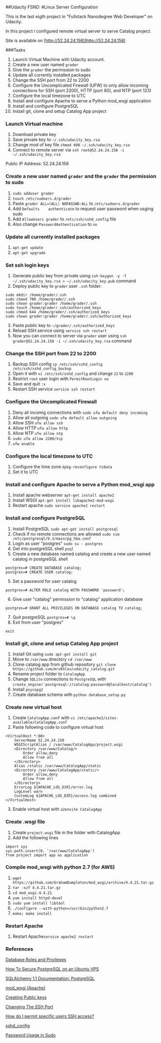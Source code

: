 ##Udacity FSND: #Linux Server Configuration

This is the last eigth project in 
"Fullstack Nanodegree Web Developer" on Udacity. 

In this project i configured remote virtual server to serve Catalog project.
  
Site is available on [http://52.24.24.158](http://52.24.24.158)

###Tasks

1. Launch Virtual Machine with Udacity account. 
2. Create a new user named `grader`
3. Give the `grader` the permission to sudo
4. Update all currently installed packages
5. Change the SSH port from 22 to 2200
6. Configure the Uncomplicated Firewall (UFW) to only allow incoming connections for SSH (port 2200), HTTP (port 80), and NTP (port 123)
7. Configure the local timezone to UTC
8. Install and configure Apache to serve a Python mod_wsgi application
9. Install and configure PostgreSQL
10. Install git, clone and setup Catalog App project

### Launch Virtual machine

1. Download private key
2. Save private key to `~/.ssh/udacity_key.rsa`
3. Change mod of key file `chmod 600 ~/.ssh/udacity_key.rsa`
4. Connect to remote server via `ssh root@52.24.24.158 -i ~/.ssh/udacity_key.rsa`
 
Public IP Address: 52.24.24.158

### Create a new user named `grader` and the `grader` the permission to sudo 

1. `sudo adduser grader`
2. `touch /etc/sudoers.d/grader`
3. Paste `grader ALL=(ALL) NOPASSWD:ALL` to `/etc/sudoers.d/grader`
4. Add `Defaults    authenticate` to request user password when usging sudo
5. Add `AllowUsers grader` to `/etc/ssh/sshd_config` file
6. Also change `PasswordAuthentication` to `no`


### Update all currently installed packages

1. `apt-get update`
2. `apt-get upgrade`

### Set ssh login keys

1. Generate public key from private using `ssh-keygen -y -f ~/.ssh/udacity_key.rsa > ~/.ssh/udacity_key.pub` command
2. Deploy public key to `grader` user `.ssh` folder:
```
sudo mkdir /home/grader/.ssh
sudo chmod 700 /home/grader/.ssh
sudo chown grader:grader /home/grader/.ssh
sudo touch /home/grader/.ssh/authorized_keys
sudo chmod 644 /home/grader/.ssh/authorized_keys
sudo chown grader:grader /home/grader/.ssh/authorized_keys
```
3. Paste public key to `~/grader/.ssh/authorized_keys`
4. Reload SSH service using `service ssh restart`
5. Now you can connect to server via `grader` user using `ssh grader@52.24.24.158 -i ~/.ssh/udacity_key.rsa` command

### Change the SSH port from 22 to 2200

1. Backup SSH config `cp /etc/ssh/sshd_config /etc/ssh/sshd_config_backup`
2. Open it with `vi /etc/ssh/sshd_config` and change `22` to `2200`
3. Restrict `root` user login with `PermitRootLogin no`
4. Save and quit `:x`
5. Restart SSH service `service ssh restart`

### Configure the Uncomplicated Firewall

1. Deny all incomig connections with `sudo ufw default deny incoming`
2. Allow all outgoing `sudo ufw default allow outgoing`
3. Allow SSH `ufw allow ssh`
4. Allow HTTP `ufw allow http`
5. Allow NTP `ufw allow ntp`
6. `sudo ufw allow 2200/tcp`
7. `ufw enable`

### Configure the local timezone to UTC

1. Configure the time zone `dpkg-reconfigure tzdata`
2. Set it to UTC

### Install and configure Apache to serve a Python mod_wsgi app

1. Install apache webserver `apt-get install apache2`
2. Install WSGI `apt-get install libapache2-mod-wsgi`
3. Restart apache `sudo service apache2 restart`

### Install and configure PostgreSQL

1. Install PostgreSQL `sudo apt-get install postgresql`
2. Check if no remote connections are allowed `sudo vim /etc/postgresql/9.3/main/pg_hba.conf`
3. Login as user "postgres" `sudo su - postgres`
4. Get into postgreSQL shell `psql`
5. Create a new database named catalog  and create a new user named catalog in postgreSQL shell
```
postgres=# CREATE DATABASE catalog;
postgres=# CREATE USER catalog;
```
5. Set a password for user catalog
```
postgres=# ALTER ROLE catalog WITH PASSWORD 'password';
```
6. Give user "catalog" permission to "catalog" application database
```
postgres=# GRANT ALL PRIVILEGES ON DATABASE catalog TO catalog;
```
7. Quit postgreSQL `postgres=# \q`
8. Exit from user "postgres" 
```
exit
```

### Install git, clone and setup Catalog App project

1. Install Git using `sudo apt-get install git`
2. Move to `/var/www` directory `cd /var/www`
3. Clone catalog app from github repository `git clone https://github.com/mrukhlov/udacity_catalog.git`
4. Rename project folder to `CatalogApp`
5. Change `SQLite` connections to `PostgreSQL` with `create_engine('postgresql://catalog:password@localhost/catalog')`
6. Install `psycopg2`
7. Create database schema with `python database_setup.py`

### Create new virtual host

1. Create `CatalogApp.conf` with `vi /etc/apache2/sites-available/CatalogApp.conf`
2. Paste following code to configure virtual host
```
<VirtualHost *:80>
    ServerName 52.24.24.158
    WSGIScriptAlias / /var/www/CatalogApp/project.wsgi
    <Directory /var/www/Catalog/>
        Order allow,deny
        Allow from all
    </Directory>
    Alias /static /var/www/CatalogApp/static
    <Directory /var/www/CatalogApp/static/>
        Order allow,deny
        Allow from all
    </Directory>
    ErrorLog ${APACHE_LOG_DIR}/error.log
    LogLevel warn
    CustomLog ${APACHE_LOG_DIR}/access.log combined
</VirtualHost>
```
3. Enable virtual host with `a2ensite CatalogApp`

### Create .wsgi file

1. Create `project.wsgi` file in the folder with CatalogApp
2. Add the following lines
```
import sys
sys.path.insert(0, '/var/www/CatalogApp')
from project import app as application
```

### Compile mod_wsgi with python 2.7 (for AWS)
1. `wget https://github.com/GrahamDumpleton/mod_wsgi/archive/4.4.21.tar.gz`
2. `tar -xzf 4.4.21.tar.gz`
3. `cd mod_wsgi-4.4.21`
4. `yum install httpd-devel`
5. `sudo yum install libtool`
6. `./configure --with-python=/usr/bin/python2.7`
7. `make; make install`

### Restart Apache
1. Restart Apache`service apache2 restart`

### References

[Database Roles and Privileges](https://www.postgresql.org/docs/9.0/static/user-manag.html)

[How To Secure PostgreSQL on an Ubuntu VPS](https://www.digitalocean.com/community/tutorials/how-to-secure-postgresql-on-an-ubuntu-vps)

[SQLAlchemy 1.1 Documentation: PostgreSQL](http://docs.sqlalchemy.org/en/latest/dialects/postgresql.html)

[mod_wsgi (Apache)](http://flask.pocoo.org/docs/0.12/deploying/mod_wsgi/)

[Creating Public keys](http://askubuntu.com/questions/53553/how-do-i-retrieve-the-public-key-from-a-ssh-private-key)

[Changing The SSH Port](https://www.liquidweb.com/kb/changing-the-ssh-port/)

[How do I permit specific users SSH access?](https://knowledgelayer.softlayer.com/learning/how-do-i-permit-specific-users-ssh-access)

[sshd_config](https://www.freebsd.org/cgi/man.cgi?sshd_config(5))

[Password Usage in Sudo](http://www.ducea.com/2006/06/18/linux-tips-password-usage-in-sudo-passwd-nopasswd/)